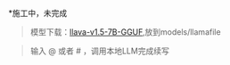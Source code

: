 *施工中，未完成

> 模型下载：[llava-v1.5-7B-GGUF](https://huggingface.co/jartine/llava-v1.5-7B-GGUF/resolve/main/llava-v1.5-7b-q4.llamafile?download=true),放到models/llamafile

> 输入 @ 或者 # ，调用本地LLM完成续写

> 